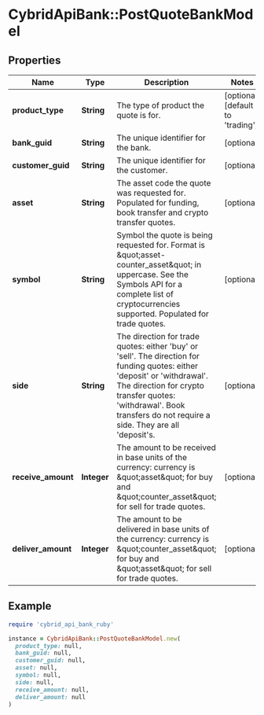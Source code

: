# CybridApiBank::PostQuoteBankModel

## Properties

| Name | Type | Description | Notes |
| ---- | ---- | ----------- | ----- |
| **product_type** | **String** | The type of product the quote is for. | [optional][default to &#39;trading&#39;] |
| **bank_guid** | **String** | The unique identifier for the bank. | [optional] |
| **customer_guid** | **String** | The unique identifier for the customer. | [optional] |
| **asset** | **String** | The asset code the quote was requested for. Populated for funding, book transfer and crypto transfer quotes. | [optional] |
| **symbol** | **String** | Symbol the quote is being requested for. Format is \&quot;asset-counter_asset\&quot; in uppercase. See the Symbols API for a complete list of cryptocurrencies supported. Populated for trade quotes. | [optional] |
| **side** | **String** | The direction for trade quotes: either &#39;buy&#39; or &#39;sell&#39;. The direction for funding quotes: either &#39;deposit&#39; or &#39;withdrawal&#39;. The direction for crypto transfer quotes: &#39;withdrawal&#39;. Book transfers do not require a side. They are all &#39;deposit&#39;s.  | [optional] |
| **receive_amount** | **Integer** | The amount to be received in base units of the currency: currency is \&quot;asset\&quot; for buy and \&quot;counter_asset\&quot; for sell for trade quotes. | [optional] |
| **deliver_amount** | **Integer** | The amount to be delivered in base units of the currency: currency is \&quot;counter_asset\&quot; for buy and \&quot;asset\&quot; for sell for trade quotes. | [optional] |

## Example

```ruby
require 'cybrid_api_bank_ruby'

instance = CybridApiBank::PostQuoteBankModel.new(
  product_type: null,
  bank_guid: null,
  customer_guid: null,
  asset: null,
  symbol: null,
  side: null,
  receive_amount: null,
  deliver_amount: null
)
```

